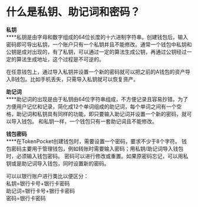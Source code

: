 # 什么是私钥、助记词和密码？

**私钥**\
****私钥是由字母和数字组成的64位长度的十六进制字符串。创建钱包后，输入密码即可导出私钥，一个账户只有一个私钥并且不能修改。通常一个钱包中私钥和公钥是成对出现的，有了私钥，可以通过一定的算法生成公钥，再通过公钥经过一定的算法生成地址，这个过程是不可逆的。

在任意钱包上，通过导入私钥并设置一个新的密码就可以把之前的A钱包的资产导入B钱包。比如手机丢失，只需导入私钥就可以恢复资产。

**助记词**\
****助记词的出现是由于私钥由64位字符串组成，不方便记录且容易抄错。为了方便用户记忆和记录，简化成12个单词组成的助记词，每个单词之间有一个空格，助记词和私钥具有同样的功能，即只要输入助记词并设置一个新的密码，就可以导入钱包。 和私钥一样，一个钱包只有一套助记词且不能修改。

**钱包密码**\
****在TokenPocket创建钱包时，需要设置一个密码，要求不少于8个字符。 钱包密码主要用于管理钱包，例如转账时需要输入密码；用私钥/助记词导入钱包时，必须输入钱包密码。 密码可以进行修改或重置。如果原密码忘记，可以用私钥或是助记词导入钱包，同时设置新的密码。

可以以银行账户进行类比以便区分：\
私钥=银行卡号+银行卡密码 \
助记词=银行卡号+银行卡密码\
密码=银行卡密码 
